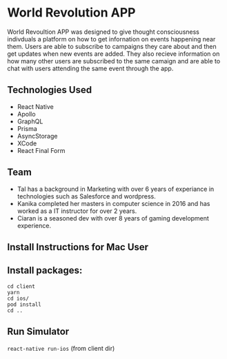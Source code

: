 # World Revolution APP
World Revoultion APP was designed to give thought consciousness indivduals a platform on how to get infornation on events happening near them.
Users are able to subscribe to campaigns they care about and then get updates when new events are added. They also recieve information on how many other users are subscribed to the same camaign and are able to chat with users attending the same event through the app.


## Technologies Used
- React Native
- Apollo
- GraphQL
- Prisma
- AsyncStorage
- XCode
- React Final Form


## Team
- Tal has a background in Marketing with over 6 years of experiance in technologies such as Salesforce and wordpress.
- Kanika completed her masters in computer science in 2016 and has worked as a IT instructor for over 2 years.
- Ciaran is a seasoned dev with over 8 years of gaming development experience.

## Install Instructions for Mac User

## Install packages:
```
cd client
yarn
cd ios/
pod install
cd ..
```

## Run Simulator 
`react-native run-ios` (from client dir)
